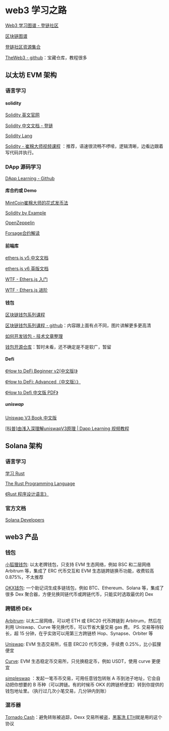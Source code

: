 # web3 学习之路
[Web3 学习图谱 - 登链社区](https://learnblockchain.cn/maps/Roadmap)

[区块链图谱](https://roadmap.sh/blockchain)

[登链社区资源集合](https://learnblockchain.cn/manuals?page=1)

[TheWeb3 - github](https://github.com/the-web3)：宝藏仓库，教程很多

## 以太坊 EVM 架构
### 语言学习

#### solidity
[Solidity 英文官网](https://docs.soliditylang.org/)

[Solidity 中文文档 - 登链](https://learnblockchain.cn/docs/solidity/)

[Solidity Lang](https://docs.soliditylang.org/zh/v0.8.20/)

[Solidity - 崔棉大师视频课程](https://www.youtube.com/watch?v=XlJwBTIps_I&list=PLV16oVzL15MS-Zw8a3eEOADwbHhm8GrMp&ab_channel=%E5%B4%94%E6%A3%89%E5%A4%A7%E5%B8%88%E5%B8%A6%E4%BD%A0%E7%8E%A9%E8%BD%ACWeb3.0%E8%B5%A2%E5%9C%A8%E5%8C%BA%E5%9D%97%E9%93%BE) ：推荐，语速很流畅不啰嗦，逻辑清晰，边看边跟着写代码并执行。

### DApp 源码学习

[DApp Learning - Github](https://github.com/Dapp-Learning-DAO/Dapp-Learning/blob/main/README-CN.md)

#### 库合约或 Demo

[MintCoin崔棉大师的花式发币法](https://github.com/Fankouzu/MintCoin)

[Solidity by Example](https://solidity-by-example.org/)

[OpenZeppelin](https://docs.openzeppelin.com/)

[Forsage合约解读](https://steemit.com/forsage/@chaimyu/forsage)

#### 前端库
[ethers.js v5 中文文档](https://learnblockchain.cn/ethers_v5/)

[ethers.js v6 英版文档](https://docs.ethers.org/v6/)

[WTF - Ethers.js 入门](https://www.wtf.academy/docs/ethers-101/)

[WTF - Ethers.js 进阶](https://www.wtf.academy/docs/ethers-102/)



#### 钱包
[区块链钱包系列课程](https://thewebthree.xyz/1/course_article)

[区块链钱包系列课程 - github](https://github.com/the-web3/blockchain-wallet/blob/master/chapter/readme.md)：内容跟上面有点不同，图片讲解更多更高清

[如何开发钱包 - 技术文章整理](https://learnblockchain.cn/2019/04/11/wallet-dev-guide/)

[钱包开源仓库](https://github.com/lixuCode)：暂时未看，还不确定是不是软广，暂留

#### Defi

[《How to DeFi Beginner v2(中文版)》](https://nigdaemon.gitbook.io/how-to-defi-beginnerv2)

[《How to DeFi: Advanced（中文版）》](https://nigdaemon.gitbook.io/how-to-defi-advanced-zhogn-wen-b)

[《How to Defi 中文版 PDF》](https://assets.coingecko.com/books/how-to-defi/How_to_DeFi_Chinese.pdf)

##### uniswap
[Uniswap V3 Book 中文版](https://y1cunhui.github.io/uniswapV3-book-zh-cn/)

[[科普]由浅入深理解uniswapV3原理 | Dapp Learning 视频教程](https://www.youtube.com/watch?v=3Wr8Ry1ragg&list=PLgPVMJY4tnFPfwAbNx3UFmHne66pkl_OH)

## Solana 架构

### 语言学习

[学习 Rust](https://www.rust-lang.org/zh-CN/learn)

[The Rust Programming Language](https://doc.rust-lang.org/book/)

[《Rust 程序设计语言》](https://kaisery.github.io/trpl-zh-cn/)

### 官方文档
[Solana Developers](https://solana.com/docs/intro/quick-start)

## web3 产品
### 钱包
[小狐狸钱包](https://metamask.io/): 以太老牌钱包，只支持 EVM 生态网络，例如 BSC 和二层网络 Arbitrum 等，集成了 ERC 代币交互和 EVM 生态链跨链换币功能，收费较高 0.875%，不太推荐

[OKX钱包](https://www.okx.com/zh-hans/web3):  一个助记词生成多链钱包，例如 BTC、Ethereum、Solana 等，集成了很多 Dex 聚合器，方便兑换同链代币或跨链代币，只能实时选取最优的 Dex

### 跨链桥 DEx

[Arbitrum](https://bridge.arbitrum.io/?destinationChain=arbitrum-one&sourceChain=ethereum): 以太二层网络，可以吧 ETH 或 ERC20 代币跨链到 Arbitrum，然后在利用 Uniswap、Curve 等兑换代币，可以节省大量交易 gas 费。
PS. 交易等待较长，超 15 分钟，在乎实效可以用第三方跨链桥 Hop、Synapse、Orbiter 等

[Uniswap](https://app.uniswap.org/): EVM 生态交易所，任意 ERC20 代币交换，手续费 0.25%，比小狐狸便宜

[Curve](https://curve.fi/#/ethereum/swap): EVM 生态稳定币交易所，只兑换稳定币，例如 USDT，使用 curve  更便宜

[simpleswap](https://simpleswap.io/cn)
：发起一笔币币交易，可用任意钱包转账 A 币到池子地址，它会自动把你想要的 B 币种（可以跨链。有的时候币 OKX 的跨链桥便宜）转到你提供的钱包地址里。（执行过几次小笔交易，几分钟内到账）

### 混币器

[Tornado Cash](https://tornado.ws/)：避免转账被追踪，Dexx 交易所被盗，[黑客洗 ETH](https://x.com/evilcos/status/1866642201985552464?s=12&t=4Q0oifuc6DNwywQuU8bYuQ)就是用的这个协议